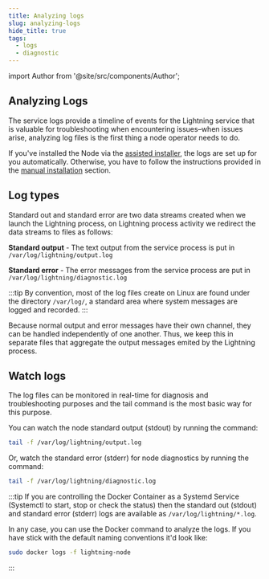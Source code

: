 ```yaml
---
title: Analyzing logs
slug: analyzing-logs
hide_title: true
tags:
  - logs
  - diagnostic
---
```


import Author from '@site/src/components/Author';

## Analyzing Logs

The service logs provide a timeline of events for the Lightning service that is valuable for troubleshooting when encountering issues–when issues arise, analyzing log files is the first thing a node operator needs to do.

If you've installed the Node via the [assisted installer](/docs/node/install#assisted-installer), the logs are set up for you automatically. Otherwise, you have to follow the instructions provided in the [manual installation](/docs/node/install#manual-installation) section.

## Log types

Standard out and standard error are two data streams created when we launch the Lightning process, on Lightning process activity we redirect the data streams to files as follows:

**Standard output** - The text output from the service process is put in `/var/log/lightning/output.log`

**Standard error** - The error messages from the service process are put in `/var/log/lightning/diagnostic.log`

:::tip
By convention, most of the log files create on Linux are found under the directory `/var/log/`, a standard area where system messages are logged and recorded.
:::

Because normal output and error messages have their own channel, they can be handled independently of one another. Thus, we keep this in separate files that aggregate the output messages emited by the Lightning process.

## Watch logs

The log files can be monitored in real-time for diagnosis and troubleshooting purposes and the tail command is the most basic way for this purpose.

You can watch the node standard output (stdout) by running the command:

```sh
tail -f /var/log/lightning/output.log
```

Or, watch the standard error (stderr) for node diagnostics by running the command:

```sh
tail -f /var/log/lightning/diagnostic.log
```

:::tip
If you are controlling the Docker Container as a Systemd Service (Systemctl to start, stop or check the status) then the standard out (stdout) and standard error (stderr) logs are available as `/var/log/lightning/*.log`.

In any case, you can use the Docker command to analyze the logs. If you have stick with the default naming conventions it'd look like:

```sh
sudo docker logs -f lightning-node
```
:::

<Author
    name="Helder Oliveira"
    image="https://github.com/heldrida.png"
    title="Software Developer + DX"
    url="https://github.com/heldrida"
/>
